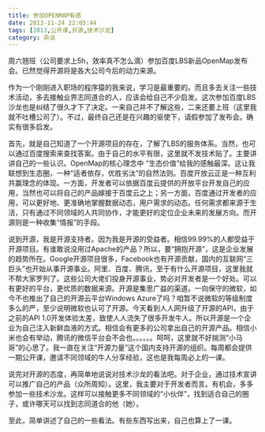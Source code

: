 ```yaml
---
title: 参加OPENMAP有感
date: 2013-11-24 22:05:44
tags: [2013,公开课,开源,技术沙龙]
category: 杂谈
---
```

周六翘班（公司要求上5h，效率真不怎么滴）参加百度LBS新品OpenMap发布会。已然觉得开源将是各大公司今后的动力来源。

<!--more-->

作为一个刚刚进入职场的程序猿的我来说，学习是最重要的。而且多去关注一些技术活动，多去接触业界志同道合的人，应该会给自己不少启发。这次参加百度LBS沙龙也是纠结了很久才下了决定。一来自己并不了解这些，二来还要上班（这里我就不吐槽公司了）。不过，最终自己还是在兴趣的驱使下，请假参加了发布会。确实有很多启发。


首先，就是自己知道了一个开源项目的存在，了解了LBS的服务体系。当然，也可以通过百度搜索来查找答案。由于自己的水平有限，这里就不发技术贴了。主要讲讲自己的一些认识。OpenMap的核心理念中 “生态价值”给我的感触最深。这让我联想到生态圈，一种“适者依存，优胜劣汰”的自然法则。百度开放云正是一种互利共赢理念的体现。一方面，开发者可以依据百度云提供的开放平台开发自己的应用，当然也可以将自己的产品嫁接于百度云之上；另一方面，百度通过开发者的应用，可以更好地、更准确地掌握数据动态，用户需求的动态。任何需求都来源于生活，只有通过不同领域的人共同协作，才能更好的定位企业未来的发展方向。而开源则是一种收集“情报”的手段。

说到开源，我是开源支持者。因为我是开源的受益者。相信99.99%的人都受益于开源项目。有谁敢说没用过Apache的产品？所以，要“拥抱开源”，这是企业发展的趋势所在。Google开源项目很多，Facebook也有开源贡献，国内的互联网“三巨头”也开始从事开源事业。阿里、百度、腾讯，至于有什么开源项目，这里我就不帮大家罗列了。这些公司大佬们投身开源事业，势必对开发者是一个好处。可以有更好的平台，更优质的数据来源。开源是集思广益的渠道。一向保守的微软，如今不也推出了自己的开源云平台Windows Azure了吗？咱暂不说微软的等级制度多么的严，至少说明微软也认可了开源。今天看到人人网升级了开源的API，由于之前的API 1.0开发体验太差，致使人人流失了很多开发牛人。所以开源是一个企业为自己注入新鲜血液的方式。相信会有更多的公司拿出自己的开源产品。相信小米也会有举动，腾讯的微信平台会不会也。。。。。。呵呵，这里就不好揣测“小马哥”的心思了。我一直在关注“开源力量”这个国内支持开源的组织。每周都会提供一期公开课，邀请不同领域的牛人分享经验，这也是我每周必上的一课。

说完对开源的态度，再简单地说说对技术沙龙的看法吧。对于企业，通过技术宣讲可以推广自己的产品（众所周知）。这里，我主要对于开发者而言。有机会，多多参加一些技术沙龙。这样可以接触更多不同领域的“小伙伴”，找到适合自己的圈子，或许哪天可以找到志同道合的他（她）。

至此，简单讲述了自己的一些看法。有些东西写出来，自己也算上了一课。
